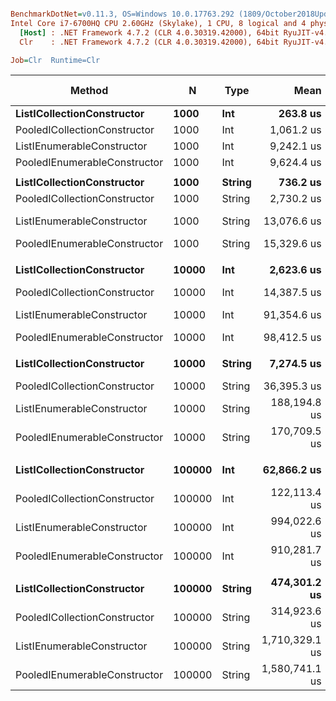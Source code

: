 ``` ini

BenchmarkDotNet=v0.11.3, OS=Windows 10.0.17763.292 (1809/October2018Update/Redstone5)
Intel Core i7-6700HQ CPU 2.60GHz (Skylake), 1 CPU, 8 logical and 4 physical cores
  [Host] : .NET Framework 4.7.2 (CLR 4.0.30319.42000), 64bit RyuJIT-v4.7.3324.0
  Clr    : .NET Framework 4.7.2 (CLR 4.0.30319.42000), 64bit RyuJIT-v4.7.3324.0

Job=Clr  Runtime=Clr  

```
|                       Method |      N |   Type |           Mean |         Error |        StdDev | Ratio | RatioSD | Gen 0/1k Op | Gen 1/1k Op | Gen 2/1k Op | Allocated Memory/Op |
|----------------------------- |------- |------- |---------------:|--------------:|--------------:|------:|--------:|------------:|------------:|------------:|--------------------:|
|   **ListICollectionConstructor** |   **1000** |    **Int** |       **263.8 us** |      **2.194 us** |      **2.052 us** |  **1.00** |    **0.00** |   **1290.0391** |           **-** |           **-** |          **3968.97 KB** |
| PooledICollectionConstructor |   1000 |    Int |     1,061.2 us |     11.454 us |      9.565 us |  4.02 |    0.05 |     17.5781 |           - |           - |            54.69 KB |
|   ListIEnumerableConstructor |   1000 |    Int |     9,242.1 us |     39.552 us |     36.997 us | 35.03 |    0.29 |   2687.5000 |           - |           - |          8274.68 KB |
| PooledIEnumerableConstructor |   1000 |    Int |     9,624.4 us |     27.301 us |     22.798 us | 36.48 |    0.33 |     15.6250 |           - |           - |            93.75 KB |
|                              |        |        |                |               |               |       |         |             |             |             |                     |
|   **ListICollectionConstructor** |   **1000** | **String** |       **736.2 us** |      **4.262 us** |      **3.987 us** |  **1.00** |    **0.00** |   **2556.6406** |           **-** |           **-** |          **7876.88 KB** |
| PooledICollectionConstructor |   1000 | String |     2,730.2 us |     13.314 us |     11.118 us |  3.71 |    0.03 |     15.6250 |           - |           - |            54.69 KB |
|   ListIEnumerableConstructor |   1000 | String |    13,076.6 us |     27.637 us |     25.852 us | 17.76 |    0.10 |   5281.2500 |           - |           - |         16271.19 KB |
| PooledIEnumerableConstructor |   1000 | String |    15,329.6 us |     33.541 us |     28.008 us | 20.83 |    0.13 |     31.2500 |           - |           - |           101.75 KB |
|                              |        |        |                |               |               |       |         |             |             |             |                     |
|   **ListICollectionConstructor** |  **10000** |    **Int** |     **2,623.6 us** |     **17.584 us** |     **16.448 us** |  **1.00** |    **0.00** |  **12656.2500** |           **-** |           **-** |         **39210.66 KB** |
| PooledICollectionConstructor |  10000 |    Int |    14,387.5 us |     26.090 us |     24.404 us |  5.48 |    0.04 |     15.6250 |           - |           - |            54.75 KB |
|   ListIEnumerableConstructor |  10000 |    Int |    91,354.6 us |    355.931 us |    315.523 us | 34.82 |    0.25 |  41500.0000 |           - |           - |        128520.83 KB |
| PooledIEnumerableConstructor |  10000 |    Int |    98,412.5 us |    368.396 us |    344.598 us | 37.51 |    0.24 |           - |           - |           - |            94.67 KB |
|                              |        |        |                |               |               |       |         |             |             |             |                     |
|   **ListICollectionConstructor** |  **10000** | **String** |     **7,274.5 us** |     **37.624 us** |     **35.194 us** |  **1.00** |    **0.00** |  **24992.1875** |           **-** |           **-** |         **78371.88 KB** |
| PooledICollectionConstructor |  10000 | String |    36,395.3 us |    122.488 us |    102.283 us |  5.00 |    0.03 |           - |           - |           - |            54.86 KB |
|   ListIEnumerableConstructor |  10000 | String |   188,194.8 us |    380.248 us |    317.525 us | 25.86 |    0.15 |  41333.3333 |  41333.3333 |  41333.3333 |        256378.94 KB |
| PooledIEnumerableConstructor |  10000 | String |   170,709.5 us |    507.012 us |    474.260 us | 23.47 |    0.11 |           - |           - |           - |              104 KB |
|                              |        |        |                |               |               |       |         |             |             |             |                     |
|   **ListICollectionConstructor** | **100000** |    **Int** |    **62,866.2 us** |    **876.227 us** |    **731.689 us** |  **1.00** |    **0.00** |  **22777.7778** |  **22444.4444** |  **22444.4444** |        **390875.72 KB** |
| PooledICollectionConstructor | 100000 |    Int |   122,113.4 us |    424.802 us |    397.360 us |  1.94 |    0.03 |           - |           - |           - |            55.22 KB |
|   ListIEnumerableConstructor | 100000 |    Int |   994,022.6 us |  6,301.603 us |  5,894.524 us | 15.81 |    0.19 | 196000.0000 | 155000.0000 | 154000.0000 |       1027474.33 KB |
| PooledIEnumerableConstructor | 100000 |    Int |   910,281.7 us |  1,621.686 us |  1,437.582 us | 14.48 |    0.16 |           - |           - |           - |               96 KB |
|                              |        |        |                |               |               |       |         |             |             |             |                     |
|   **ListICollectionConstructor** | **100000** | **String** |   **474,301.2 us** |  **7,818.267 us** |  **7,313.212 us** |  **1.00** |    **0.00** |  **27000.0000** |  **27000.0000** |  **27000.0000** |        **781554.99 KB** |
| PooledICollectionConstructor | 100000 | String |   314,923.6 us |  1,322.039 us |  1,236.636 us |  0.66 |    0.01 |           - |           - |           - |               56 KB |
|   ListIEnumerableConstructor | 100000 | String | 1,710,329.1 us | 11,259.994 us | 10,532.606 us |  3.61 |    0.07 | 328000.0000 | 288000.0000 | 283000.0000 |       2053574.63 KB |
| PooledIEnumerableConstructor | 100000 | String | 1,580,741.1 us |  4,062.233 us |  3,799.816 us |  3.33 |    0.05 |           - |           - |           - |           101.97 KB |
